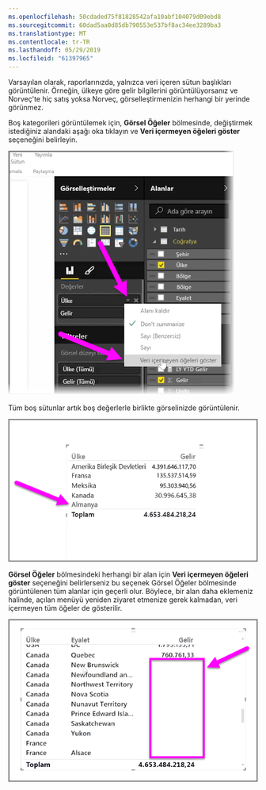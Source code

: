```yaml
---
ms.openlocfilehash: 50cdaded75f81828542afa10abf104079d09ebd8
ms.sourcegitcommit: 60dad5aa0d85db790553e537bf8ac34ee3289ba3
ms.translationtype: MT
ms.contentlocale: tr-TR
ms.lasthandoff: 05/29/2019
ms.locfileid: "61397965"
---
```

Varsayılan olarak, raporlarınızda, yalnızca veri içeren sütun başlıkları görüntülenir. Örneğin, ülkeye göre gelir bilgilerini görüntülüyorsanız ve Norveç'te hiç satış yoksa Norveç, görselleştirmenizin herhangi bir yerinde görünmez.

Boş kategorileri görüntülemek için, **Görsel Öğeler** bölmesinde, değiştirmek istediğiniz alandaki aşağı oka tıklayın ve **Veri içermeyen öğeleri göster** seçeneğini belirleyin.

![](media/3-11c-display-empty-categories/3-11c_1.png)

Tüm boş sütunlar artık boş değerlerle birlikte görselinizde görüntülenir.

![](media/3-11c-display-empty-categories/3-11c_2.png)

**Görsel Öğeler** bölmesindeki herhangi bir alan için **Veri içermeyen öğeleri göster** seçeneğini belirlerseniz bu seçenek Görsel Öğeler bölmesinde görüntülenen tüm alanlar için geçerli olur. Böylece, bir alan daha eklemeniz halinde, açılan menüyü yeniden ziyaret etmenize gerek kalmadan, veri içermeyen tüm öğeler de gösterilir.

![](media/3-11c-display-empty-categories/3-11c_3.png)

